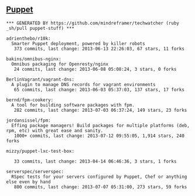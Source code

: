 ## [Puppet](http://puppetlabs.com/)

<!-- PROJECTS_LIST_START -->
    *** GENERATED BY https://github.com/mindreframer/techwatcher (ruby _sh/pull puppet-stuff) *** 

    adrienthebo/r10k:
      Smarter Puppet deployment, powered by killer robots
       373 commits, last change: 2013-06-13 22:26:03, 67 stars, 11 forks

    bakins/omnibus-nginx:
      Omnibus packaging for Openresty/nginx
       24 commits, last change: 2013-06-08 05:08:24, 3 stars, 0 forks

    BerlinVagrant/vagrant-dns:
      A plugin to manage DNS records for vagrant environments
       65 commits, last change: 2013-06-03 05:37:03, 137 stars, 17 forks

    bernd/fpm-cookery:
      A tool for building software packages with fpm.
       282 commits, last change: 2013-07-03 06:37:24, 149 stars, 23 forks

    jordansissel/fpm:
      Effing package managers! Build packages for multiple platforms (deb, rpm, etc) with great ease and sanity.
       1000+ commits, last change: 2013-07-12 09:55:05, 1,914 stars, 240 forks

    mizzy/puppet-lxc-test-box:

       33 commits, last change: 2013-04-14 06:46:36, 3 stars, 1 forks

    serverspec/serverspec:
      RSpec tests for your servers configured by Puppet, Chef or anything else even by hand
       800 commits, last change: 2013-07-07 05:31:00, 273 stars, 59 forks
<!-- PROJECTS_LIST_END -->
